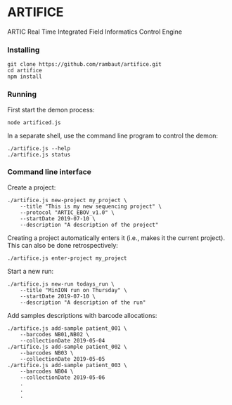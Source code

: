 # ARTIFICE
ARTIC Real Time Integrated Field Informatics Control Engine

### Installing

```$bash
git clone https://github.com/rambaut/artifice.git
cd artifice
npm install
```

### Running

First start the demon process:

```$bash
node artificed.js
```

In a separate shell, use the command line program to control the demon:

```$bash
./artifice.js --help
./artifice.js status
```

### Command line interface

Create a project:

```$bash
./artifice.js new-project my_project \
    --title "This is my new sequencing project" \
    --protocol "ARTIC_EBOV_v1.0" \
    --startDate 2019-07-10 \
    --description "A description of the project"
```

Creating a project automatically enters it (i.e., makes it the current project). This can also be done retrospectively:

```$bash
./artifice.js enter-project my_project
```

Start a new run:

```$bash
./artifice.js new-run todays_run \
    --title "MinION run on Thursday" \
    --startDate 2019-07-10 \
    --description "A description of the run"
```

Add samples descriptions with barcode allocations:

```$bash
./artifice.js add-sample patient_001 \
    --barcodes NB01,NB02 \
    --collectionDate 2019-05-04 
./artifice.js add-sample patient_002 \
    --barcodes NB03 \
    --collectionDate 2019-05-05 
./artifice.js add-sample patient_003 \
    --barcodes NB04 \
    --collectionDate 2019-05-06
    .
    .
    . 
```

